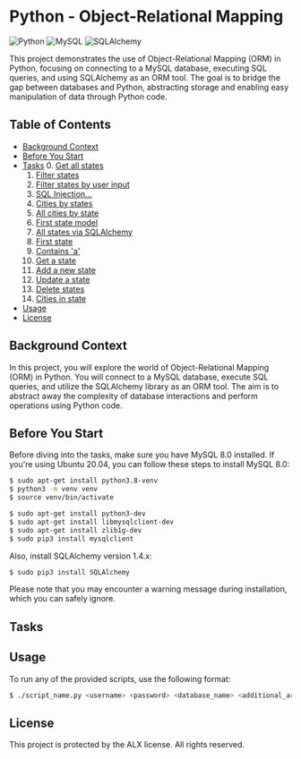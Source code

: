 
# Python - Object-Relational Mapping

![Python](https://img.shields.io/badge/Python-3.8.5-blue)
![MySQL](https://img.shields.io/badge/MySQL-8.0-blue)
![SQLAlchemy](https://img.shields.io/badge/SQLAlchemy-1.4.x-blue)

This project demonstrates the use of Object-Relational Mapping (ORM) in Python, focusing on connecting to a MySQL database, executing SQL queries, and using SQLAlchemy as an ORM tool. The goal is to bridge the gap between databases and Python, abstracting storage and enabling easy manipulation of data through Python code.

## Table of Contents
- [Background Context](#background-context)
- [Before You Start](#before-you-start)
- [Tasks](#tasks)
  0. [Get all states](#0-get-all-states)
  1. [Filter states](#1-filter-states)
  2. [Filter states by user input](#2-filter-states-by-user-input)
  3. [SQL Injection...](#3-sql-injection)
  4. [Cities by states](#4-cities-by-states)
  5. [All cities by state](#5-all-cities-by-state)
  6. [First state model](#6-first-state-model)
  7. [All states via SQLAlchemy](#7-all-states-via-sqlalchemy)
  8. [First state](#8-first-state)
  9. [Contains 'a'](#9-contains-a)
  10. [Get a state](#)
  11. [Add a new state](#11-add-a-new-state)
  12. [Update a state](#12-update-a-state)
  13. [Delete states](#13-delete-states)
  14. [Cities in state](#14-cities-in-state)
- [Usage](#usage)
- [License](#license)

## Background Context
In this project, you will explore the world of Object-Relational Mapping (ORM) in Python. You will connect to a MySQL database, execute SQL queries, and utilize the SQLAlchemy library as an ORM tool. The aim is to abstract away the complexity of database interactions and perform operations using Python code.

## Before You Start
Before diving into the tasks, make sure you have MySQL 8.0 installed. If you're using Ubuntu 20.04, you can follow these steps to install MySQL 8.0:

```bash
$ sudo apt-get install python3.8-venv
$ python3 -m venv venv
$ source venv/bin/activate

$ sudo apt-get install python3-dev
$ sudo apt-get install libmysqlclient-dev
$ sudo apt-get install zlib1g-dev
$ sudo pip3 install mysqlclient
```

Also, install SQLAlchemy version 1.4.x:

```bash
$ sudo pip3 install SQLAlchemy
```

Please note that you may encounter a warning message during installation, which you can safely ignore.

## Tasks

## Usage
To run any of the provided scripts, use the following format:

```bash
$ ./script_name.py <username> <password> <database_name> <additional_arguments>
```

## License

This project is protected by the ALX license. All rights reserved.

